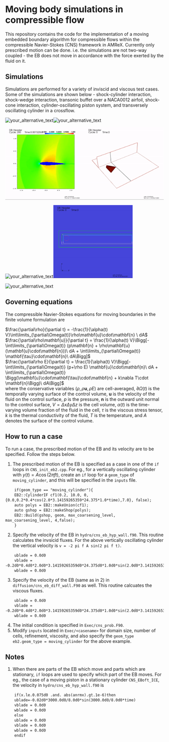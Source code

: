 # Moving body simulations in compressible flow 
This repository contains the code for the implementation of a moving embedded boundary algorithm for 
compressible flows within the compressible Navier-Stokes (CNS) framework in AMReX. Currently only prescribed motion can be done. 
i.e. the simulations are not two-way coupled - the EB does not move in accordance with the force exerted 
by the fluid on it. 

## Simulations  
Simulations are performed for a variety of inviscid and viscous test cases. Some of the simulations are shown below - shock-cylinder interaction, 
shock-wedge interaction, transonic buffet over a NACA0012 airfoil, shock-cone interaction, cylinder-oscillating piston system, and 
transversely oscillating cylinder in a crossflow.

<img src="Images/ShockCylinderInteraction.gif?raw=true&v=100" alt="your_alternative_text" width="50%" height="50%" loop="true" autoplay="true"><img src="Images/ShockWedgeInteraction.gif?raw=true&v=100" alt="your_alternative_text" width="50%" height="50%" loop="true" autoplay="true">  

<img src="Images/TransonicBuffet.gif?raw=true&v=100" alt="your_alternative_text" width="50%" height="50%" loop="true" autoplay="true"><img src="Images/ShockConeInteraction.gif?raw=true&v=100" alt="your_alternative_text" width="50%" height="50%" loop="true" autoplay="true">  

<img src="Images/ClosedSystem.gif?raw=true&v=100" alt="your_alternative_text" width="50%" height="50%" loop="true" autoplay="true"><img src="Images/TransverseOscillatingCylinder.gif?raw=true&v=100" alt="your_alternative_text" width="50%" height="50%" loop="true" autoplay="true">

<img src="Images/AMReXLogo.gif?raw=true&v=100" alt="your_alternative_text" width="50%" height="50%" loop="true" autoplay="true">


## Governing equations 
The compressible Navier-Stokes equations for moving boundaries in the finite volume formulation are

$\frac{\partial\rho}{\partial t} = -\frac{1}{\alpha(t) V}\int\limits_{\partial\Omega(t)}\rho\mathbf{u}\cdot\mathbf{n} \ dA$  
$\frac{\partial\rho\mathbf{u}}{\partial t} = \frac{1}{\alpha(t) V}\Bigg[-\int\limits_{\partial\Omega(t)} (p\mathbf{n} + \rho\mathbf{u} (\mathbf{u}\cdot\mathbf{n}))\ dA + \int\limits_{\partial\Omega(t)} \mathbf{\tau}\cdot\mathbf{n}\ dA\Bigg]$  
$\frac{\partial\rho E}{\partial t} = \frac{1}{\alpha(t) V}\Bigg[-\int\limits_{\partial\Omega(t)} (p+\rho E) \mathbf{u}\cdot\mathbf{n}\ dA + \int\limits_{\partial\Omega(t)} \Bigg(\mathbf{u}\cdot\mathbf{\tau}\cdot\mathbf{n} + k\nabla T\cdot \mathbf{n}\Bigg)\ dA\Bigg]$  
where the conservative variables $(\rho,\rho\mathbf{u},\rho E)$ are cell-averaged, $\partial\Omega(t)$ is the temporally varying surface of the control volume, $\mathbf{u}$ is the velocity of
the fluid on the control surface, $p$ is the pressure, $\mathbf{n}$ is the outward unit normal to the control surface, $V=\Delta x\Delta y\Delta z$ is the cell volume, $\alpha(t)$ is
the time-varying volume fraction of the fluid in the cell, $\tau$ is the viscous stress tensor, $k$ is the thermal conductivity of the fluid, $T$ is the temperature,
and $A$ denotes the surface of the control volume.


## How to run a case 

To run a case, the prescribed motion of the EB and its velocity are to be specified. Follow the steps below.

1. The prescribed motion of the EB is specified as a case in one of the `if` loops in `CNS_init_eb2.cpp`. For eg.,
   for a vertically oscillating cylinder with $y(t)=A \cos(2\pi ft)$, create an `if` loop for a `geom_type` of `moving_cylinder`, and this 
   will be specified in the `inputs` file.
```
	if(geom_type == "moving_cylinder"){
	EB2::CylinderIF cf1(0.2, 10.0, 0, {0.0,0.2*0.4*cos(2.0*3.14159265359*24.375*1.0*time),7.0}, false);
	auto polys = EB2::makeUnion(cf1);
	auto gshop = EB2::makeShop(polys);
	EB2::Build(gshop, geom, max_coarsening_level, max_coarsening_level, 4,false);
	}
```
2. Specify the velocity of the EB in `hydro/cns_eb_hyp_wall.f90`. This routine calculates the invsicid fluxes.
   For the above vertically oscillating cylinder the vertical velocity is `v = -2 pi f A sin(2 pi f t)`.
```
	ublade = 0.0d0
	vblade = -0.2d0*0.4d0*2.0d0*3.14159265359d0*24.375d0*1.0d0*sin(2.0d0*3.14159265359d0*24.375d0*1.0d0*time)
	wblade = 0.0d0
``` 
3. Specify the velocity of the EB (same as in 2) in `diffusion/cns_eb_diff_wall.F90` as well. This routine calcuates the viscous 
   fluxes.
```
	ublade = 0.0d0
	vblade = -0.2d0*0.4d0*2.0d0*3.14159265359d0*24.375d0*1.0d0*sin(2.0d0*3.14159265359d0*24.375d0*1.0d0*time)
	wblade = 0.0d0
```
4. The initial condition is specified in `Exec/cns_prob.F90`.
5. Modify `inputs` located in `Exec/<casename>` for domain size, number of cells, refinement, viscosity, and also specify the `geom_type`
   `eb2.geom_type = moving_cylinder` for the above example.

## Notes

1. When there are parts of the EB which move and parts which are stationary, `if` loops are used to specify which part of the EB 
   moves. For eg., the case of a moving piston in a stationary cylinder `CNS_EBoft_ICE`, the velocity in `hydro/cns_eb_hyp_wall.f90` is 
```
	if(x.le.0.075d0 .and. abs(anrmx).gt.1e-6)then
	ublade=-0.02d0*3000.0d0/8.0d0*sin(3000.0d0/8.0d0*time)
	vblade = 0.0d0
	wblade = 0.0d0
	else
	ublade = 0.0d0
	vblade = 0.0d0
	wblade = 0.0d0
	endif
```
